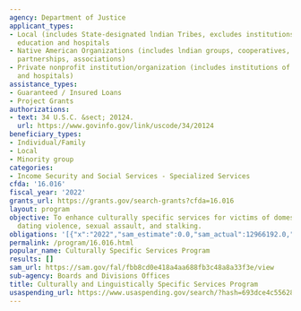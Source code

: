 ```yaml
---
agency: Department of Justice
applicant_types:
- Local (includes State-designated lndian Tribes, excludes institutions of higher
  education and hospitals
- Native American Organizations (includes lndian groups, cooperatives, corporations,
  partnerships, associations)
- Private nonprofit institution/organization (includes institutions of higher education
  and hospitals)
assistance_types:
- Guaranteed / Insured Loans
- Project Grants
authorizations:
- text: 34 U.S.C. &sect; 20124.
  url: https://www.govinfo.gov/link/uscode/34/20124
beneficiary_types:
- Individual/Family
- Local
- Minority group
categories:
- Income Security and Social Services - Specialized Services
cfda: '16.016'
fiscal_year: '2022'
grants_url: https://grants.gov/search-grants?cfda=16.016
layout: program
objective: To enhance culturally specific services for victims of domestic violence,
  dating violence, sexual assault, and stalking.
obligations: '[{"x":"2022","sam_estimate":0.0,"sam_actual":12966192.0,"usa_spending_actual":12966192.0},{"x":"2023","sam_estimate":25024327.0,"sam_actual":0.0,"usa_spending_actual":24945218.12},{"x":"2024","sam_estimate":25024327.0,"sam_actual":0.0,"usa_spending_actual":-66342.88}]'
permalink: /program/16.016.html
popular_name: Culturally Specific Services Program
results: []
sam_url: https://sam.gov/fal/fbb8cd0e418a4aa688fb3c48a8a33f3e/view
sub-agency: Boards and Divisions Offices
title: Culturally and Linguistically Specific Services Program
usaspending_url: https://www.usaspending.gov/search/?hash=693dce4c5562831d78f9bb274cccbddc
---
```

